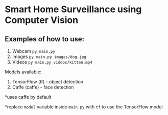 # Smart Home Surveillance using Computer Vision

## Examples of how to use:

1. Webcam
```py main.py```
2. Images
```py main.py images/dog.jpg```
3. Videos
```py main.py videos/kitten.mp4```

Models available:
1. TensorFlow (tf) - object detection
2. Caffe (caffe) - face detection

*uses caffe by default

*replace `model` variable inside `main.py` with `tf` to use the TensorFlow model
